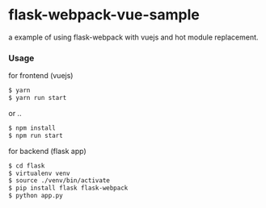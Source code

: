 # flask-webpack-vue-sample
a example of using flask-webpack with vuejs and hot module replacement.

### Usage

for frontend (vuejs)

``` bash
$ yarn
$ yarn run start
```
or ..
``` bash
$ npm install
$ npm run start
```

for backend (flask app)


``` bash
$ cd flask
$ virtualenv venv
$ source ./venv/bin/activate
$ pip install flask flask-webpack
$ python app.py
```

